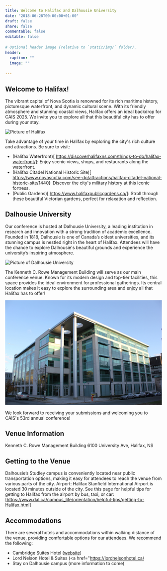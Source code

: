 ```yaml
---
title: Welcome to Halifax and Dalhousie University
date: "2018-06-28T00:00:00+01:00"
draft: false
share: false
commentable: false
editable: false

# Optional header image (relative to `static/img/` folder).
header:
  caption: ""
  image: ""

---
```

## Welcome to Halifax! 
The vibrant capital of Nova Scotia is renowned for its rich maritime history, picturesque waterfront, and dynamic cultural scene. With its friendly atmosphere and stunning coastal views, Halifax offers an ideal backdrop for CAIS 2025. We invite you to explore all that this beautiful city has to offer during your stay. 

![Picture of Halifax](Halifax.jpeg)

Take advantage of your time in Halifax by exploring the city's rich culture and attractions. Be sure to visit:
- (Halifax Waterfront)[ https://discoverhalifaxns.com/things-to-do/halifax-waterfront/]: Enjoy scenic views, shops, and restaurants along the waterfront.
- (Halifax Citadel National Historic Site)[ https://www.novascotia.com/see-do/attractions/halifax-citadel-national-historic-site/1440]: Discover the city's military history at this iconic fortress.
- (Public Gardens)[ https://www.halifaxpublicgardens.ca/]: Stroll through these beautiful Victorian gardens, perfect for relaxation and reflection.

## Dalhousie University 

Our conference is hosted at Dalhousie University, a leading institution in research and innovation with a strong tradition of academic excellence. Founded in 1818, Dalhousie is one of Canada’s oldest universities, and its stunning campus is nestled right in the heart of Halifax. Attendees will have the chance to explore Dalhousie's beautiful grounds and experience the university’s inspiring atmosphere.

![Picture of Dalhousie University](/Dalhousie.jpeg)

The Kenneth C. Rowe Management Building will serve as our main conference venue. Known for its modern design and top-tier facilities, this space provides the ideal environment for professional gatherings. Its central location makes it easy to explore the surrounding area and enjoy all that Halifax has to offer!

![Picture of the Kenneth C. Rowe building](Rowe.jpeg)

We look forward to receiving your submissions and welcoming you to CAIS's 53rd annual conference!

## Venue Information
Kenneth C. Rowe Management Building
6100 University Ave, Halifax, NS

## Getting to the Venue

Dalhousie’s Studley campus is conveniently located near public transportation options, making it easy for attendees to reach the venue from various parts of the city.
Airport: Halifax Stanfield International Airport is located 30 minutes outside of the city. See this page for helpful tips for getting to Halifax from the airport by bus, taxi, or car: [https://www.dal.ca/campus_life/orientation/helpful-tips/getting-to-Halifax.html]

## Accommodations

There are several hotels and accommodations within walking distance of the venue, providing comfortable options for our attendees. We recommend the following:
- Cambridge Suites Hotel (<a href="https://www.cambridgesuiteshalifax.com/">website</a>)
- Lord Nelson Hotel & Suites (<a href="https://lordnelsonhotel.ca/
- Stay on Dalhousie campus (more information to come)


